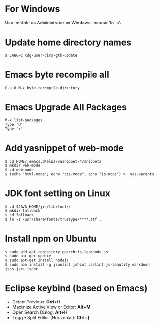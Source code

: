 # For Windows

  Use 'mklink' as Administrator on Windows, instead 'ln -s'.

# Update home directory names

    $ LANG=C xdg-user-dirs-gtk-update

# Emacs byte recompile all

    C-u 0 M-x byte-recompile-directory

# Emacs Upgrade All Packages

    M-x list-packages
    Type 'U'
    Type 'x'

# Add yasnippet of web-mode

    $ cd HOME/.emacs.d/elpa/yasnippet-*/snippets
    $ mkdir web-mode
    $ cd web-mode
    $ (echo "html-mode"; echo "css-mode"; echo "js-mode") > .yas-parents

# JDK font setting on Linux

    $ cd $JAVA_HOME/jre/lib/fonts/
    $ mkdir fallback
    $ cd fallback
    $ ln -s /usr/share/fonts/truetype/****.ttf .

# Install npm on Ubuntu

    $ sudo add-apt-repository ppa:chris-lea/node.js
    $ sudo apt-get update
    $ sudo apt-get install nodejs
    $ sudo npm install -g jsonlint jshint csslint js-beautify markdown jscs jscs-jsdoc

# Eclipse keybind (based on Emacs)

  - Delete Previous: __Ctrl+H__
  - Maximize Active View or Editor: __Alt+M__
  - Open Search Dialog: __Alt+H__
  - Toggle Split Editor (Horizontal): __Ctrl+}__
